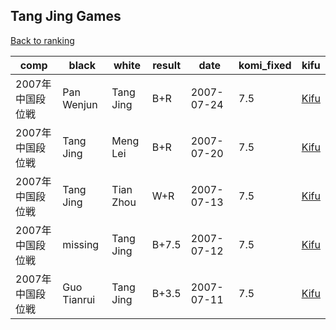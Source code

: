 ## Tang Jing Games

[Back to ranking](../../index.md)




| **comp** | **black** | **white** | **result** | **date** | **komi_fixed** | **kifu** | 
| --- | --- | --- | --- | --- | --- | --- |
| 2007年中国段位戦 | Pan Wenjun | Tang Jing | B+R | 2007-07-24 | 7.5 | [Kifu](https://kifudepot.net/kifucontents.php?id=Le0v9xpZjH0dVXYHkqpFOw%3D%3D) | 
| 2007年中国段位戦 | Tang Jing | Meng Lei | B+R | 2007-07-20 | 7.5 | [Kifu](https://kifudepot.net/kifucontents.php?id=cnKQkplq3GG0fdDFbb4l9w%3D%3D) | 
| 2007年中国段位戦 | Tang Jing | Tian Zhou | W+R | 2007-07-13 | 7.5 | [Kifu](https://kifudepot.net/kifucontents.php?id=E1tPgQ2QKxz5f13iSqG55A%3D%3D) | 
| 2007年中国段位戦 | missing | Tang Jing | B+7.5 | 2007-07-12 | 7.5 | [Kifu](https://kifudepot.net/kifucontents.php?id=s%2BL0IKyJrhE55VaYTF3xrw%3D%3D) | 
| 2007年中国段位戦 | Guo Tianrui | Tang Jing | B+3.5 | 2007-07-11 | 7.5 | [Kifu](https://kifudepot.net/kifucontents.php?id=METRYUcdN7Udc24adSS13Q%3D%3D) |




